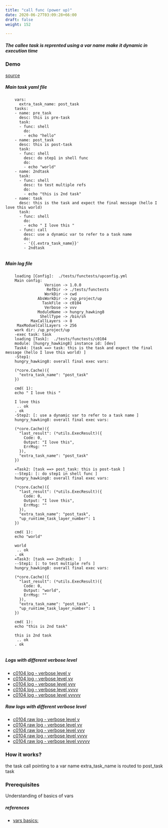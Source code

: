 ```yaml
---
title: "call func (power up)"
date: 2020-06-27T03:09:28+66:00
draft: false
weight: 152

---
```


##### The callee task is reprented using a var name make it dynamic in execution time


### Demo








[source](https://github.com/upcmd/up/blob/master/tests/functests/c0104.yml)

##### Main task yaml file
```
    vars:
      extra_task_name: post_task
    tasks:
    - name: pre_task
      desc: this is pre-task
      task:
      - func: shell
        do:
        - echo "hello"
    - name: post_task
      desc: this is post-task
      task:
      - func: shell
        desc: do step1 in shell func
        do:
        - echo "world"
    - name: 2ndtask
      task:
      - func: shell
        desc: to test multiple refs
        do:
        - echo "this is 2nd task"
    - name: task
      desc: this is the task and expect the final message (hello I love this world)
      task:
      - func: shell
        do:
        - echo " I love this "
      - func: call
        desc: use a dynamic var to refer to a task name
        do:
        - '{{.extra_task_name}}'
        - 2ndtask
    
```
##### Main log file
```
    loading [Config]:  ./tests/functests/upconfig.yml
    Main config:
                 Version -> 1.0.0
                  RefDir -> ./tests/functests
                 WorkDir -> cwd
              AbsWorkDir -> /up_project/up
                TaskFile -> c0104
                 Verbose -> vvv
              ModuleName -> hungry_hawking8
               ShellType -> /bin/sh
           MaxCallLayers -> 8
     MaxModuelCallLayers -> 256
    work dir: /up_project/up
    -exec task: task
    loading [Task]:  ./tests/functests/c0104
    module: [hungry_hawking8] instance id: [dev]
    Task4: [task ==> task: this is the task and expect the final message (hello I love this world) ]
    -Step1:
    hungry_hawking8: overall final exec vars:
    
    (*core.Cache)({
      "extra_task_name": "post_task"
    })
    
    cmd( 1):
    echo " I love this "
    
    I love this
     .. ok
    . ok
    -Step2: [: use a dynamic var to refer to a task name ]
    hungry_hawking8: overall final exec vars:
    
    (*core.Cache)({
      "last_result": (*utils.ExecResult)({
        Code: 0,
        Output: "I love this",
        ErrMsg: ""
      }),
      "extra_task_name": "post_task"
    })
    
    =Task2: [task ==> post_task: this is post-task ]
    --Step1: [: do step1 in shell func ]
    hungry_hawking8: overall final exec vars:
    
    (*core.Cache)({
      "last_result": (*utils.ExecResult)({
        Code: 0,
        Output: "I love this",
        ErrMsg: ""
      }),
      "extra_task_name": "post_task",
      "up_runtime_task_layer_number": 1
    })
    
    cmd( 1):
    echo "world"
    
    world
     .. ok
    . ok
    =Task3: [task ==> 2ndtask:  ]
    --Step1: [: to test multiple refs ]
    hungry_hawking8: overall final exec vars:
    
    (*core.Cache)({
      "last_result": (*utils.ExecResult)({
        Code: 0,
        Output: "world",
        ErrMsg: ""
      }),
      "extra_task_name": "post_task",
      "up_runtime_task_layer_number": 1
    })
    
    cmd( 1):
    echo "this is 2nd task"
    
    this is 2nd task
     .. ok
    . ok
    
```


##### Logs with different verbose level
* [c0104 log - verbose level v](../../logs/c0104_v)
* [c0104 log - verbose level vv](../../logs/c0104_vv)
* [c0104 log - verbose level vvv](../../logs/c0104_vvvv)
* [c0104 log - verbose level vvvv](../../logs/c0104_vvvv)
* [c0104 log - verbose level vvvvv](../../logs/c0104_vvvvv)

##### Raw logs with different verbose level
* [c0104 raw log - verbose level v](../../reflogs/c0104_v.log)
* [c0104 raw log - verbose level vv](../../reflogs/c0104_vv.log)
* [c0104 raw log - verbose level vvv](../../reflogs/c0104_vvv.log)
* [c0104 raw log - verbose level vvvv](../../reflogs/c0104_vvvv.log)
* [c0104 raw log - verbose level vvvvv](../../reflogs/c0104_vvvvv.log)







### How it works?


the task call pointing to a var name extra_task_name is routed to post_task task










### Prerequisites


Understanding of basics of vars









##### references
* [vars basics:](../../vars/c0012)


